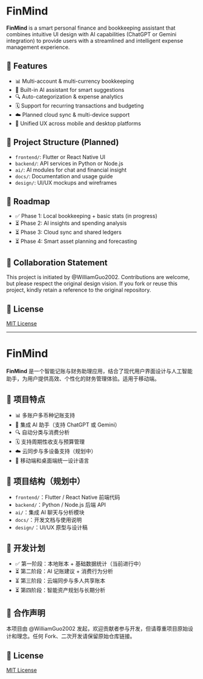 # FinMind

**FinMind** is a smart personal finance and bookkeeping assistant that combines intuitive UI design with AI capabilities (ChatGPT or Gemini integration) to provide users with a streamlined and intelligent expense management experience.

## 🌟 Features

- 📊 Multi-account & multi-currency bookkeeping
- 🧠 Built-in AI assistant for smart suggestions
- 🔍 Auto-categorization & expense analytics
- 🗓️ Support for recurring transactions and budgeting
- ☁️ Planned cloud sync & multi-device support
- 📱 Unified UX across mobile and desktop platforms

## 📁 Project Structure (Planned)

- `frontend/`: Flutter or React Native UI
- `backend/`: API services in Python or Node.js
- `ai/`: AI modules for chat and financial insight
- `docs/`: Documentation and usage guide
- `design/`: UI/UX mockups and wireframes

## 🚀 Roadmap

- ✅ Phase 1: Local bookkeeping + basic stats (in progress)
- ⏳ Phase 2: AI insights and spending analysis
- ⏳ Phase 3: Cloud sync and shared ledgers
- ⏳ Phase 4: Smart asset planning and forecasting

## 🤝 Collaboration Statement

This project is initiated by @WilliamGuo2002. Contributions are welcome, but please respect the original design vision. If you fork or reuse this project, kindly retain a reference to the original repository.

## 📄 License

[MIT License](LICENSE)

-------------------------------
# FinMind

**FinMind** 是一个智能记账与财务助理应用，结合了现代用户界面设计与人工智能助手，为用户提供高效、个性化的财务管理体验。适用于移动端。

## 🌟 项目特点

- 📊 多账户多币种记账支持
- 🧠 集成 AI 助手（支持 ChatGPT 或 Gemini）
- 🔍 自动分类与消费分析
- 🗓️ 支持周期性收支与预算管理
- ☁️ 云同步与多设备支持（规划中）
- 📱 移动端和桌面端统一设计语言

## 📁 项目结构（规划中）

- `frontend/`：Flutter / React Native 前端代码
- `backend/`：Python / Node.js 后端 API
- `ai/`：集成 AI 聊天与分析模块
- `docs/`：开发文档与使用说明
- `design/`：UI/UX 原型与设计稿

## 🚀 开发计划

- ✅ 第一阶段：本地账本 + 基础数据统计（当前进行中）
- ⏳ 第二阶段：AI 记账建议 + 消费行为分析
- ⏳ 第三阶段：云端同步与多人共享账本
- ⏳ 第四阶段：智能资产规划与长期分析

## 🤝 合作声明

本项目由 @WilliamGuo2002 发起，欢迎贡献者参与开发，但请尊重项目原始设计和理念。任何 Fork、二次开发请保留原始仓库链接。

## 📄 License

[MIT License](LICENSE)

